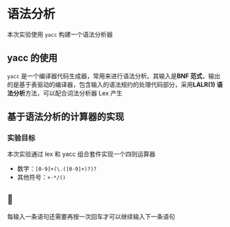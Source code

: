 # 语法分析

本次实验使用 `yacc` 构建一个语法分析器

## yacc 的使用

`yacc` 是一个编译器代码生成器，常用来进行语法分析。其输入是**BNF 范式**，输出的是基于表驱动的编译器，包含输入的语法规约的处理代码部分，采用**LALR(1) 语法分析**方法，可以配合词法分析器 Lex 产生

## 基于语法分析的计算器的实现

### 实验目标

本次实验通过 lex 和 yacc 组合套件实现一个四则运算器

- 数字：`[0-9]+(\.([0-9]+)?)?`
- 其他符号：`+-*/()`

## :bug:

每输入一条语句还需要再按一次回车才可以继续输入下一条语句
